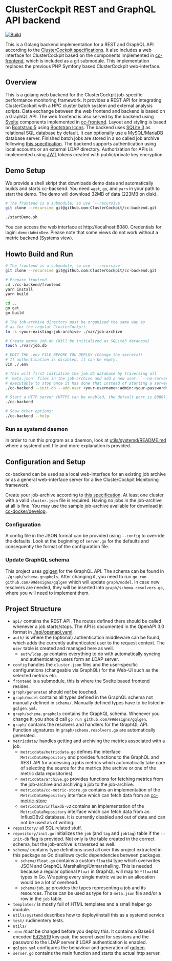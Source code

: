 # ClusterCockpit REST and GraphQL API backend

[![Build](https://github.com/ClusterCockpit/cc-backend/actions/workflows/test.yml/badge.svg)](https://github.com/ClusterCockpit/cc-backend/actions/workflows/test.yml)

This is a Golang backend implementation for a REST and GraphQL API according to the [ClusterCockpit specifications](https://github.com/ClusterCockpit/cc-specifications).
It also includes a web interface for ClusterCockpit based on the components implemented in
[cc-frontend](https://github.com/ClusterCockpit/cc-frontend), which is included as a git submodule.
This implementation replaces the previous PHP Symfony based ClusterCockpit web-interface.

## Overview

This is a golang web backend for the ClusterCockpit job-specific performance monitoring framework.
It provides a REST API for integrating ClusterCockpit with a HPC cluster batch system and external analysis scripts.
Data exchange between the web frontend and backend is based on a GraphQL API.
The web frontend is also served by the backend using [Svelte](https://svelte.dev/) components implemented in [cc-frontend](https://github.com/ClusterCockpit/cc-frontend).
Layout and styling is based on [Bootstrap 5](https://getbootstrap.com/) using [Bootstrap Icons](https://icons.getbootstrap.com/).
The backend uses [SQLite 3](https://sqlite.org/) as relational SQL database by default. It can optionally use a MySQL/MariaDB database server.
Finished batch jobs are stored in a so called job archive following [this specification](https://github.com/ClusterCockpit/cc-specifications/tree/master/job-archive).
The backend supports authentication using local accounts or an external LDAP directory.
Authorization for APIs is implemented using [JWT](https://jwt.io/) tokens created with  public/private key encryption.

## Demo Setup

We provide a shell skript that downloads demo data and automatically builds and starts cc-backend.
You need `wget`, `go`, and `yarn` in your path to start the demo. The demo will download 32MB of data (223MB on disk).

```sh
# The frontend is a submodule, so use `--recursive`
git clone --recursive git@github.com:ClusterCockpit/cc-backend.git

./startDemo.sh
```
You can access the web interface at http://localhost:8080. Credentials for login: `demo:AdminDev`. Please note that some views do not work without a metric backend (Systems view).

## Howto Build and Run

```sh
# The frontend is a submodule, so use `--recursive`
git clone --recursive git@github.com:ClusterCockpit/cc-backend.git

# Prepare frontend
cd ./cc-backend/frontend
yarn install
yarn build

cd ..
go get
go build

# The job-archive directory must be organised the same way as
# as for the regular ClusterCockpit.
ln -s <your-existing-job-archive> ./var/job-archive

# Create empty job.db (Will be initialized as SQLite3 database)
touch ./var/job.db

# EDIT THE .env FILE BEFORE YOU DEPLOY (Change the secrets)!
# If authentication is disabled, it can be empty.
vim ./.env

# This will first initialize the job.db database by traversing all
# `meta.json` files in the job-archive and add a new user. `--no-server` will cause the
# executable to stop once it has done that instead of starting a server.
./cc-backend --init-db --add-user <your-username>:admin:<your-password> --no-server

# Start a HTTP server (HTTPS can be enabled, the default port is 8080):
./cc-backend

# Show other options:
./cc-backend --help
```
### Run as systemd daemon

In order to run this program as a daemon, look at [utils/systemd/README.md](./utils/systemd/README.md) where a systemd unit file and more explanation is provided.

## Configuration and Setup

cc-backend can be used as a local web-interface for an existing job archive or
as a general web-interface server for a live ClusterCockpit Monitoring
framework.

Create your job-archive according to [this specification](https://github.com/ClusterCockpit/cc-specifications). At least
one cluster with a valid `cluster.json` file is required. Having no jobs in the
job-archive at all is fine. You may use the sample job-archive available for
download [in cc-docker/develop](https://github.com/ClusterCockpit/cc-docker/tree/develop).

### Configuration

A config file in the JSON format can be provided using `--config` to override the defaults.
Look at the beginning of `server.go` for the defaults and consequently the format of the configuration file.

### Update GraphQL schema

This project uses [gqlgen](https://github.com/99designs/gqlgen) for the GraphQL
API. The schema can be found in `./graph/schema.graphqls`. After changing it,
you need to run `go run github.com/99designs/gqlgen` which will update
`graph/model`. In case new resolvers are needed, they will be inserted into
`graph/schema.resolvers.go`, where you will need to implement them.

## Project Structure

- `api/` contains the REST API. The routes defined there should be called whenever a job starts/stops. The API is documented in the OpenAPI 3.0 format in [./api/openapi.yaml](./api/openapi.yaml).
- `auth/` is where the (optional) authentication middleware can be found, which adds the currently authenticated user to the request context. The `user` table is created and managed here as well.
  - `auth/ldap.go` contains everything to do with automatically syncing and authenticating users form an LDAP server.
- `config` handles the `cluster.json` files and the user-specific configurations (changeable via GraphQL) for the Web-UI such as the selected metrics etc.
- `frontend` is a submodule, this is where the Svelte based frontend resides.
- `graph/generated` should *not* be touched.
- `graph/model` contains all types defined in the GraphQL schema not manually defined in `schema/`. Manually defined types have to be listed in `gqlgen.yml`.
- `graph/schema.graphqls` contains the GraphQL schema. Whenever you change it, you should call `go run github.com/99designs/gqlgen`.
- `graph/` contains the resolvers and handlers for the GraphQL API. Function signatures in `graph/schema.resolvers.go` are automatically generated.
- `metricdata/` handles getting and archiving the metrics associated with a job.
  - `metricdata/metricdata.go` defines the interface `MetricDataRepository` and provides functions to the GraphQL and REST API for accessing a jobs metrics which automatically take care of selecting the source for the metrics (the archive or one of the metric data repositories).
  - `metricdata/archive.go` provides functions for fetching metrics from the job-archive and archiving a job to the job-archive.
  - `metricdata/cc-metric-store.go` contains an implementation of the `MetricDataRepository` interface which can fetch data from an [cc-metric-store](https://github.com/ClusterCockpit/cc-metric-store)
  - `metricdata/influxdb-v2` contains an implementation of the `MetricDataRepository` interface which can fetch data from an InfluxDBv2 database. It is currently disabled and out of date and can not be used as of writing.
- `repository/` all SQL related stuff.
- `repository/init.go` initializes the `job` (and `tag` and `jobtag`) table if the `--init-db` flag is provided. Not only is the table created in the correct schema, but the job-archive is traversed as well.
- `schema/` contains type definitions used all over this project extracted in this package as Go disallows cyclic dependencies between packages.
  - `schema/float.go` contains a custom `float64` type which overwrites JSON and GraphQL Marshaling/Unmarshalling. This is needed because a regular optional `Float` in GraphQL will map to `*float64` types in Go. Wrapping every single metric value in an allocation would be a lot of overhead.
  - `schema/job.go` provides the types representing a job and its resources. Those can be used as type for a `meta.json` file and/or a row in the `job` table.
- `templates/` is mostly full of HTML templates and a small helper go module.
- `utils/systemd` describes how to deploy/install this as a systemd service
- `test/` rudimentery tests.
- `utils/`
- `.env` *must* be changed before you deploy this. It contains a Base64 encoded [Ed25519](https://en.wikipedia.org/wiki/EdDSA) key-pair, the secret used for sessions and the password to the LDAP server if LDAP authentication is enabled.
- `gqlgen.yml` configures the behaviour and generation of [gqlgen](https://github.com/99designs/gqlgen).
- `server.go` contains the main function and starts the actual http server.
